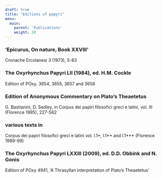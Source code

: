 ```yaml
---
draft: true
title: "Editions of papyri"
menu:
  main:
    parent: 'Publications'
    weight: 20
---
```


### ‘Epicurus, On nature, Book XXVIII’
Cronache Ercolanesi 3 (1973), 5-83

### The Oxyrhynchus Papyri LII (1984), ed. H.M. Cockle
Edition of POxy. 3654, 3655, 3657 and 3658

### Edition of Anonymous Commentary on Plato’s Theaetetus
G. Bastianini, D. Sedley, in Corpus dei papiri filosofici greci e latini, vol. III (Florence 1995), 227-562

### various texts in
Corpus dei papiri filosofici greci e latini vol. I.1*, I.1** and I.1*** (Florence 1989-99)

### The Oxyrhynchus Papyri LXXIII (2009), ed. D.D. Obbink and N. Gonis
Edition of POxy 4941, ‘A Thrasyllan interpretation of Plato’s Theaetetus’
